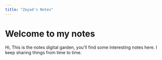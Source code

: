 ```yaml
---
title: "Zeyad's Notes"
---
```


# Welcome to my notes

Hi, This is the notes digital garden, you'll find some interesting notes here. I keep sharing things from time to time.